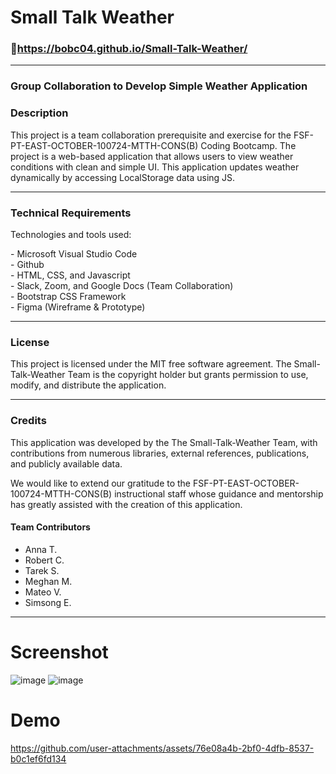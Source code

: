 # Small Talk Weather
### 🔗https://bobc04.github.io/Small-Talk-Weather/
---
### Group Collaboration to Develop Simple Weather Application

### Description
<p>This project is a team collaboration prerequisite and exercise for the FSF-PT-EAST-OCTOBER-100724-MTTH-CONS(B) Coding Bootcamp. The project is a web-based application that allows users to view weather conditions with clean and simple UI. This application updates weather dynamically by accessing LocalStorage data using JS.</p>

---

### Technical Requirements
Technologies and tools used:
<p>
- Microsoft Visual Studio Code <br/>
- Github <br/>
- HTML, CSS, and Javascript <br/> 
- Slack, Zoom, and Google Docs (Team Collaboration) <br/>
- Bootstrap CSS Framework <br/>
- Figma (Wireframe & Prototype)
</p>

---

### License
<p>
This project is licensed under the MIT free software agreement. The Small-Talk-Weather Team is the copyright holder but grants permission to use, modify, and distribute the application.
</p>

---

### Credits
<p>
This application was developed by the The Small-Talk-Weather Team, with contributions from numerous libraries, external references, publications, and publicly available data.
</p>

<p>
We would like to extend our gratitude to the FSF-PT-EAST-OCTOBER-100724-MTTH-CONS(B) instructional staff whose guidance and mentorship has greatly assisted with the creation of this application.
</p>

#### Team Contributors
- Anna T.
- Robert C.
- Tarek S.
- Meghan M.
- Mateo V.
- Simsong E.

---

# Screenshot
![image](https://github.com/user-attachments/assets/f7e58348-1e5f-4432-abfc-59e1191e3c7a)
![image](https://github.com/user-attachments/assets/4e12ec02-c441-4d52-b587-2212326788e2)


# Demo
https://github.com/user-attachments/assets/76e08a4b-2bf0-4dfb-8537-b0c1ef6fd134






